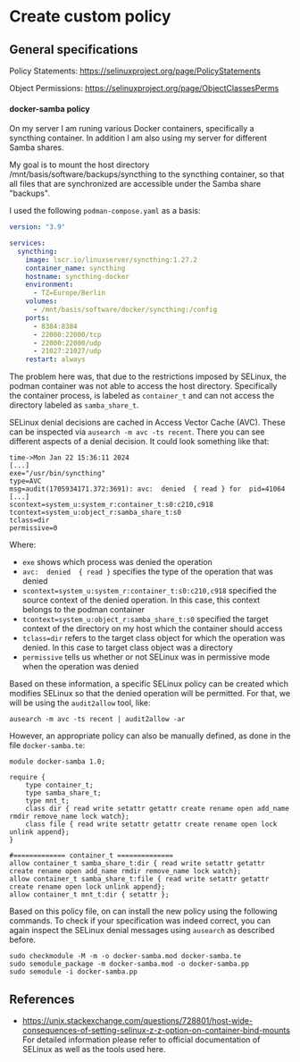 # Create custom policy

## General specifications
Policy Statements: https://selinuxproject.org/page/PolicyStatements

Object Permissions: https://selinuxproject.org/page/ObjectClassesPerms

#### docker-samba policy
On my server I am runing various Docker containers, specifically a syncthing container. In addition I am also using my server for different Samba shares.

My goal is to mount the host directory /mnt/basis/software/backups/syncthing to the syncthing container, so that all files that are synchronized are accessible under the Samba share "backups". 

I used the following `podman-compose.yaml` as a basis:
```yml
version: "3.9"

services:
  syncthing:
    image: lscr.io/linuxserver/syncthing:1.27.2
    container_name: syncthing
    hostname: syncthing-docker
    environment:
      - TZ=Europe/Berlin
    volumes:
      - /mnt/basis/software/docker/syncthing:/config
    ports:
      - 8384:8384
      - 22000:22000/tcp
      - 22000:22000/udp
      - 21027:21027/udp
    restart: always
```
The problem here was, that due to the restrictions imposed by SELinux, the podman container was not able to access the host directory. Specifically the container process, is labeled as `container_t` and can not access the directory labeled as `samba_share_t`.

SELinux denial decisions are cached in Access Vector Cache (AVC). These can be inspected via `ausearch -m avc -ts recent`. There you can see different aspects of a denial decision. It could look something like that:

```
time->Mon Jan 22 15:36:11 2024
[...]
exe="/usr/bin/syncthing" 
type=AVC 
msg=audit(1705934171.372:3691): avc:  denied  { read } for  pid=41064  
[...]
scontext=system_u:system_r:container_t:s0:c210,c918 tcontext=system_u:object_r:samba_share_t:s0 
tclass=dir 
permissive=0
```

Where:

- `exe` shows which process was denied the operation
- `avc:  denied  { read }` specifies the type of the operation that was denied
- `scontext=system_u:system_r:container_t:s0:c210,c918` specified the source context of the denied operation. In this case, this context belongs to the podman container
- `tcontext=system_u:object_r:samba_share_t:s0` specified the target context of the directory on my host which the container should access
- `tclass=dir` refers to the target class object for which the operation was denied. In this case to target class object was a directory
- `permissive` tells us whether or not SELinux was in permissive mode when the operation was denied

Based on these information, a specific SELinux policy can be created which modifies SELinux so that the denied operation will be permitted. For that, we will be using the `audit2allow` tool, like:

```
ausearch -m avc -ts recent | audit2allow -ar
```

However, an appropriate policy can also be manually defined, as done in the file `docker-samba.te`:
```
module docker-samba 1.0;

require {
	type container_t;
	type samba_share_t;
	type mnt_t;
	class dir { read write setattr getattr create rename open add_name rmdir remove_name lock watch};
	class file { read write setattr getattr create rename open lock unlink append};
}

#============= container_t ==============
allow container_t samba_share_t:dir { read write setattr getattr create rename open add_name rmdir remove_name lock watch};
allow container_t samba_share_t:file { read write setattr getattr create rename open lock unlink append};
allow container_t mnt_t:dir { setattr };
```

Based on this policy file, on can install the new policy using the following commands. To check if your specification was indeed correct, you can again inspect the SELinux denial messages using `ausearch` as described before.

```
sudo checkmodule -M -m -o docker-samba.mod docker-samba.te
sudo semodule_package -m docker-samba.mod -o docker-samba.pp
sudo semodule -i docker-samba.pp
```

## References
- https://unix.stackexchange.com/questions/728801/host-wide-consequences-of-setting-selinux-z-z-option-on-container-bind-mounts
For detailed information please refer to official documentation of SELinux as well as the tools used here.